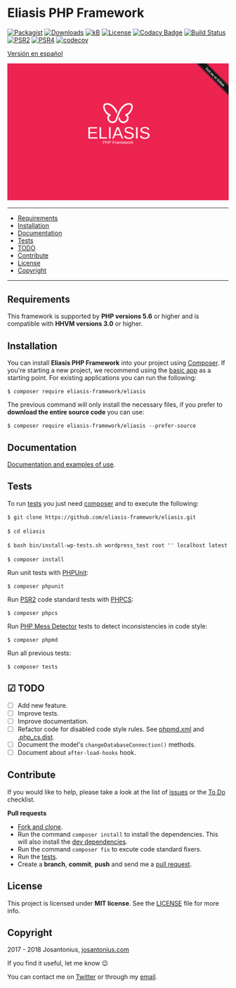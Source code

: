 # Eliasis PHP Framework

[![Packagist](https://img.shields.io/packagist/v/eliasis-framework/eliasis.svg)](https://packagist.org/packages/eliasis-framework/eliasis) [![Downloads](https://img.shields.io/packagist/dt/eliasis-framework/eliasis.svg)](https://github.com/eliasis-framework/eliasis) [![kB](https://img.shields.io/badge/kB-~20.6-009688.svg)](https://github.com/eliasis-framework/eliasis) [![License](https://img.shields.io/packagist/l/eliasis-framework/eliasis.svg)](https://github.com/eliasis-framework/eliasis/blob/master/LICENSE) [![Codacy Badge](https://api.codacy.com/project/badge/Grade/4f65d7ad0ee14b53a8c30c70911903de)](https://www.codacy.com/app/Josantonius/Eliasis?utm_source=github.com&amp;utm_medium=referral&amp;utm_content=eliasis-framework/eliasis&amp;utm_campaign=Badge_Grade) [![Build Status](https://travis-ci.org/eliasis-framework/eliasis.svg?branch=master)](https://travis-ci.org/eliasis-framework/eliasis) [![PSR2](https://img.shields.io/badge/PSR-2-1abc9c.svg)](http://www.php-fig.org/psr/psr-2/) [![PSR4](https://img.shields.io/badge/PSR-4-9b59b6.svg)](http://www.php-fig.org/psr/psr-4/) [![codecov](https://codecov.io/gh/eliasis-framework/eliasis/branch/master/graph/badge.svg)](https://codecov.io/gh/eliasis-framework/eliasis)

[Versión en español](README-ES.md)

![image](resources/eliasis-php-framework.png)

---

- [Requirements](#requirements)
- [Installation](#installation)
- [Documentation](#documentation)
- [Tests](#tests)
- [TODO](#-todo)
- [Contribute](#contribute)
- [License](#license)
- [Copyright](#copyright)

---

## Requirements

This framework is supported by **PHP versions 5.6** or higher and is compatible with **HHVM versions 3.0** or higher.

## Installation

You can install **Eliasis PHP Framework** into your project using [Composer](http://getcomposer.org/download/). If you're starting a new project, we
recommend using the [basic app](https://github.com/eliasis-framework/app) as
a starting point. For existing applications you can run the following:

    $ composer require eliasis-framework/eliasis

The previous command will only install the necessary files, if you prefer to **download the entire source code** you can use:

    $ composer require eliasis-framework/eliasis --prefer-source

## Documentation

[Documentation and examples of use](https://eliasis-framework.github.io/eliasis/v1.1.3/lang/en/).

## Tests 

To run [tests](tests) you just need [composer](http://getcomposer.org/download/) and to execute the following:

    $ git clone https://github.com/eliasis-framework/eliasis.git
    
    $ cd eliasis

    $ bash bin/install-wp-tests.sh wordpress_test root '' localhost latest

    $ composer install

Run unit tests with [PHPUnit](https://phpunit.de/):

    $ composer phpunit

Run [PSR2](http://www.php-fig.org/psr/psr-2/) code standard tests with [PHPCS](https://github.com/squizlabs/PHP_CodeSniffer):

    $ composer phpcs

Run [PHP Mess Detector](https://phpmd.org/) tests to detect inconsistencies in code style:

    $ composer phpmd

Run all previous tests:

    $ composer tests

## ☑ TODO

- [ ] Add new feature.
- [ ] Improve tests.
- [ ] Improve documentation.
- [ ] Refactor code for disabled code style rules. See [phpmd.xml](phpmd.xml) and [.php_cs.dist](.php_cs.dist).
- [ ] Document the model's `changeDatabaseConnection()` methods.
- [ ] Document about `after-load-hooks` hook.

## Contribute

If you would like to help, please take a look at the list of
[issues](https://github.com/eliasis-framework/eliasis/issues) or the [To Do](#-todo) checklist.

**Pull requests**

* [Fork and clone](https://help.github.com/articles/fork-a-repo).
* Run the command `composer install` to install the dependencies.
  This will also install the [dev dependencies](https://getcomposer.org/doc/03-cli.md#install).
* Run the command `composer fix` to excute code standard fixers.
* Run the [tests](#tests).
* Create a **branch**, **commit**, **push** and send me a
  [pull request](https://help.github.com/articles/using-pull-requests).

## License

This project is licensed under **MIT license**. See the [LICENSE](LICENSE) file for more info.

## Copyright

2017 - 2018 Josantonius, [josantonius.com](https://josantonius.com/)

If you find it useful, let me know :wink:

You can contact me on [Twitter](https://twitter.com/Josantonius) or through my [email](mailto:hello@josantonius.com).
